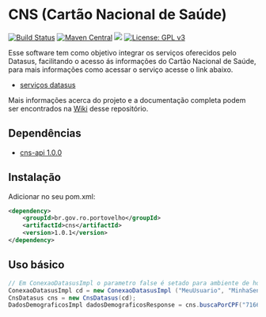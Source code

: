 # CNS (Cartão Nacional de Saúde)

[![Build Status](https://travis-ci.org/jhemarcos/cns.svg?branch=master)](https://travis-ci.org/jhemarcos/cns)
[![Maven Central](https://maven-badges.herokuapp.com/maven-central/br.com.jhemarcos/cns/badge.svg)](https://maven-badges.herokuapp.com/maven-central/br.com.jhemarcos/cns/)
<a href="http://www.methodscount.com/?lib=br.com.jhemarcos%3Acns%3A1.0.0"><img src="https://img.shields.io/badge/Methods and size-core: 39 | deps: 9939 | 13 KB-e91e63.svg"/></a>
[![License: GPL v3](https://img.shields.io/badge/License-GPL%20v3-blue.svg)](http://www.gnu.org/licenses/gpl-3.0)

Esse software tem como objetivo integrar os serviços oferecidos pelo Datasus, facilitando o acesso ás informações do Cartão Nacional de Saúde, para mais informações como acessar o serviço acesse o link abaixo.
* [serviços datasus](https://servicos-datasus.saude.gov.br) 

Mais informações acerca do projeto e a documentação completa podem ser encontrados na [Wiki](https://github.com/jhemarcos/cns/wiki) desse repositório.

## Dependências
* [cns-api 1.0.0](https://github.com/jhemarcos/cns-api) 

## Instalação
Adicionar no seu pom.xml:

```xml
<dependency>
    <groupId>br.gov.ro.portovelho</groupId>
    <artifactId>cns</artifactId>
    <version>1.0.1</version>
</dependency>

```

## Uso básico

```java
// Em ConexaoDatasusImpl o parametro false é setado para ambiente de homologação, true para ambiente de produção.
ConexaoDatasusImpl cd = new ConexaoDatasusImpl ("MeuUsuario", "MinhaSenha", true);
CnsDatasus cns = new CnsDatasus(cd);
DadosDemograficosImpl dadosDemograficosResponse = cns.buscaPorCPF("71662652054");
```
